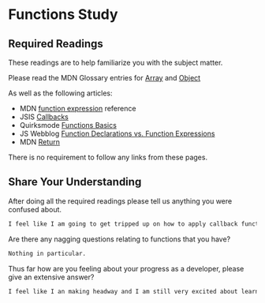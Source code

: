 # Functions Study

## Required Readings

These readings are to help familiarize you with the subject matter.

Please read the MDN Glossary entries for [Array](https://developer.mozilla.org/en-US/docs/Glossary/array) and [Object](https://developer.mozilla.org/en-US/docs/Glossary/Object)

As well as the following articles:

-   MDN [function expression](https://developer.mozilla.org/en-US/docs/Web/JavaScript/Reference/Operators/function) reference
-   JSIS [Callbacks](http://javascriptissexy.com/understand-javascript-callback-functions-and-use-them/)
-   Quirksmode [Functions Basics](http://www.quirksmode.org/js/function.html)
-   JS Webblog [Function Declarations vs. Function Expressions](https://javascriptweblog.wordpress.com/2010/07/06/function-declarations-vs-function-expressions/)
-   MDN [Return](https://developer.mozilla.org/en-US/docs/Web/JavaScript/Reference/Statements/return)

There is no requirement to follow any links from these pages.

## Share Your Understanding

After doing all the required readings please tell us anything you were confused about.

```md
I feel like I am going to get tripped up on how to apply callback functions properly. I get the idea, I just know that it will take me a bit to grasp properly. Same thing with the finer points of function definitions vs expressions.
```

Are there any nagging questions relating to functions that you have?

```md
Nothing in particular.
```

Thus far how are you feeling about your progress as a developer, please give
an extensive answer?

```md
I feel like I an making headway and I am still very excited about learning more. I just want to make sure I stay up with everything.
```
